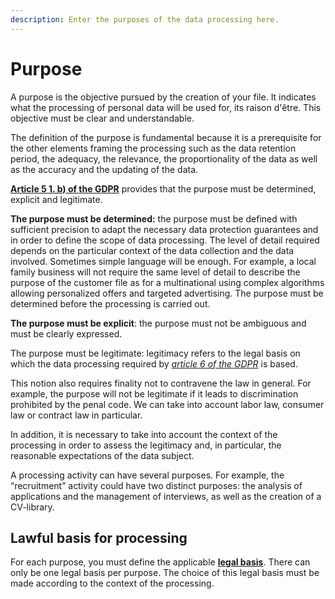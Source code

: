 ```yaml
---
description: Enter the purposes of the data processing here.
---
```


# Purpose

A purpose is the objective pursued by the creation of your file. It indicates what the processing of personal data will be used for, its raison d'être. This objective must be clear and understandable.

The definition of the purpose is fundamental because it is a prerequisite for the other elements framing the processing such as the data retention period, the adequacy, the relevance, the proportionality of the data as well as the accuracy and the updating of the data.

[**Article 5 1. b\) of the GDPR**](https://gdpr-info.eu/art-5-gdpr/) provides that the purpose must be determined, explicit and legitimate.

**The purpose must be determined:** the purpose must be defined with sufficient precision to adapt the necessary data protection guarantees and in order to define the scope of data processing. The level of detail required depends on the particular context of the data collection and the data involved. Sometimes simple language will be enough. For example, a local family business will not require the same level of detail to describe the purpose of the customer file as for a multinational using complex algorithms allowing personalized offers and targeted advertising. The purpose must be determined before the processing is carried out.

**The purpose must be explicit**: the purpose must not be ambiguous and must be clearly expressed.

The purpose must be legitimate: legitimacy refers to the legal basis on which the data processing required by [_article 6 of the GDPR_](https://gdpr-info.eu/art-6-gdpr/) is based.

This notion also requires finality not to contravene the law in general. For example, the purpose will not be legitimate if it leads to discrimination prohibited by the penal code. We can take into account labor law, consumer law or contract law in particular.

In addition, it is necessary to take into account the context of the processing in order to assess the legitimacy and, in particular, the reasonable expectations of the data subject.

A processing activity can have several purposes. For example, the “recruitment” activity could have two distinct purposes: the analysis of applications and the management of interviews, as well as the creation of a CV-library.

## **Lawful basis for processing**

For each purpose, you must define the applicable [**legal basis**](https://ico.org.uk/for-organisations/guide-to-data-protection/guide-to-the-general-data-protection-regulation-gdpr/lawful-basis-for-processing/). There can only be one legal basis per purpose. The choice of this legal basis must be made according to the context of the processing.

